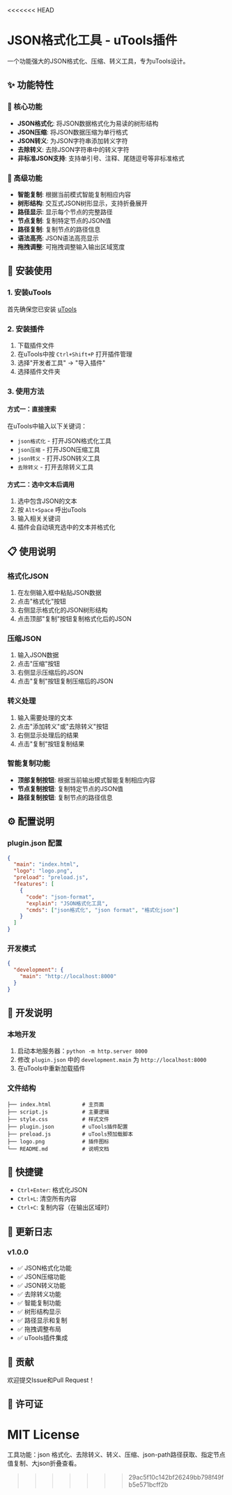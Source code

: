 <<<<<<< HEAD
# JSON格式化工具 - uTools插件

一个功能强大的JSON格式化、压缩、转义工具，专为uTools设计。

## ✨ 功能特性

### 🔧 核心功能
- **JSON格式化**: 将JSON数据格式化为易读的树形结构
- **JSON压缩**: 将JSON数据压缩为单行格式
- **JSON转义**: 为JSON字符串添加转义字符
- **去除转义**: 去除JSON字符串中的转义字符
- **非标准JSON支持**: 支持单引号、注释、尾随逗号等非标准格式

### 🎯 高级功能
- **智能复制**: 根据当前模式智能复制相应内容
- **树形结构**: 交互式JSON树形显示，支持折叠展开
- **路径显示**: 显示每个节点的完整路径
- **节点复制**: 复制特定节点的JSON值
- **路径复制**: 复制节点的路径信息
- **语法高亮**: JSON语法高亮显示
- **拖拽调整**: 可拖拽调整输入输出区域宽度

## 🚀 安装使用

### 1. 安装uTools
首先确保您已安装 [uTools](https://u.tools/)

### 2. 安装插件
1. 下载插件文件
2. 在uTools中按 `Ctrl+Shift+P` 打开插件管理
3. 选择"开发者工具" → "导入插件"
4. 选择插件文件夹

### 3. 使用方法

#### 方式一：直接搜索
在uTools中输入以下关键词：
- `json格式化` - 打开JSON格式化工具
- `json压缩` - 打开JSON压缩工具
- `json转义` - 打开JSON转义工具
- `去除转义` - 打开去除转义工具

#### 方式二：选中文本后调用
1. 选中包含JSON的文本
2. 按 `Alt+Space` 呼出uTools
3. 输入相关关键词
4. 插件会自动填充选中的文本并格式化

## 📋 使用说明

### 格式化JSON
1. 在左侧输入框中粘贴JSON数据
2. 点击"格式化"按钮
3. 右侧显示格式化的JSON树形结构
4. 点击顶部"复制"按钮复制格式化后的JSON

### 压缩JSON
1. 输入JSON数据
2. 点击"压缩"按钮
3. 右侧显示压缩后的JSON
4. 点击"复制"按钮复制压缩后的JSON

### 转义处理
1. 输入需要处理的文本
2. 点击"添加转义"或"去除转义"按钮
3. 右侧显示处理后的结果
4. 点击"复制"按钮复制结果

### 智能复制功能
- **顶部复制按钮**: 根据当前输出模式智能复制相应内容
- **节点复制按钮**: 复制特定节点的JSON值
- **路径复制按钮**: 复制节点的路径信息

## ⚙️ 配置说明

### plugin.json 配置
```json
{
  "main": "index.html",
  "logo": "logo.png",
  "preload": "preload.js",
  "features": [
    {
      "code": "json-format",
      "explain": "JSON格式化工具",
      "cmds": ["json格式化", "json format", "格式化json"]
    }
  ]
}
```

### 开发模式
```json
{
  "development": {
    "main": "http://localhost:8000"
  }
}
```

## 🔧 开发说明

### 本地开发
1. 启动本地服务器：`python -m http.server 8000`
2. 修改 `plugin.json` 中的 `development.main` 为 `http://localhost:8000`
3. 在uTools中重新加载插件

### 文件结构
```
├── index.html          # 主页面
├── script.js           # 主要逻辑
├── style.css           # 样式文件
├── plugin.json         # uTools插件配置
├── preload.js          # uTools预加载脚本
├── logo.png            # 插件图标
└── README.md           # 说明文档
```

## 🎨 快捷键

- `Ctrl+Enter`: 格式化JSON
- `Ctrl+L`: 清空所有内容
- `Ctrl+C`: 复制内容（在输出区域时）

## 📝 更新日志

### v1.0.0
- ✅ JSON格式化功能
- ✅ JSON压缩功能
- ✅ JSON转义功能
- ✅ 去除转义功能
- ✅ 智能复制功能
- ✅ 树形结构显示
- ✅ 路径显示和复制
- ✅ 拖拽调整布局
- ✅ uTools插件集成

## 🤝 贡献

欢迎提交Issue和Pull Request！

## 📄 许可证

MIT License
=======
工具功能：json 格式化、去除转义、转义、压缩、json-path路径获取、指定节点值复制、大json折叠查看。
>>>>>>> 29ac5f10c142bf26249bb798f49fb5e571bcff2b
